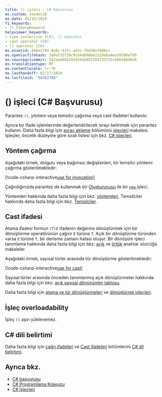 ```yaml
---
title: () işleci - C# başvurusu
ms.custom: seodec18
ms.date: 01/15/2019
f1_keywords:
- ()_CSharpKeyword
helpviewer_keywords:
- type conversion [C#], () operator
- cast operator [C#]
- () operator [C#]
ms.assetid: 846e1f94-8a8c-42fc-a42c-fbd38e70d8cc
ms.openlocfilehash: 3a0af33739c9cb4d090842219eba4ece9700ef89
ms.sourcegitcommit: 542aa405b295955eb055765f33723cb8b588d0d0
ms.translationtype: MT
ms.contentlocale: tr-TR
ms.lasthandoff: 01/17/2019
ms.locfileid: "54362788"
---
```

# <a name="-operator-c-reference"></a>() işleci (C# Başvurusu)

Parantez `()`, yöntem veya temsilci çağırma veya cast ifadeleri kullanılır.

Ayrıca bir ifade işlemlerinde değerlendirilecek sırayı belirtmek için parantez kullanın. Daha fazla bilgi için [ayraç ekleme](../../programming-guide/statements-expressions-operators/operators.md#adding-parentheses) bölümünü [işleçleri](../../programming-guide/statements-expressions-operators/operators.md) makalesi. İşleçler, öncelik düzeyine göre sıralı listesi için bkz. [ C# işleçleri](index.md).

## <a name="method-invocation"></a>Yöntem çağırma

Aşağıdaki örnek, dolgulu veya bağımsız değişkenleri, bir temsilci yöntemi çağırma gösterilmektedir:

[!code-csharp-interactive[use for invocation](~/samples/snippets/csharp/language-reference/operators/InvocationOperatorExamples.cs#Invocation)]

Çağırdığınızda parantez de kullanmak bir [Oluşturucusu](../../programming-guide/classes-and-structs/constructors.md) ile bir [ `new` ](../keywords/new-operator.md) işleci.

Yöntemleri hakkında daha fazla bilgi için bkz. [yöntemleri](../../programming-guide/classes-and-structs/methods.md). Temsilciler hakkında daha fazla bilgi için bkz. [Temsilciler](../../programming-guide/delegates/index.md).

## <a name="cast-expression"></a>Cast ifadesi

Atama ifadesi formun `(T)E` ifadenin değerine dönüştürmek için bir dönüştürme operatörünün çağırır `E` türüne `T`. Açık bir dönüştürme türünden varsa `E` türüne `T`, bir derleme zamanı hatası oluşur. Bir dönüşüm işleci tanımlama hakkında daha fazla bilgi için bkz: [açık](../keywords/explicit.md) ve [örtük](../keywords/implicit.md) anahtar sözcüğü makaleler.

Aşağıdaki örnek, sayısal türler arasında tür dönüştürme gösterilmektedir:

[!code-csharp-interactive[use for cast](~/samples/snippets/csharp/language-reference/operators/InvocationOperatorExamples.cs#Cast)]

Sayısal türler arasında önceden tanımlanmış açık dönüştürmeler hakkında daha fazla bilgi için bkz: [açık sayısal dönüşümler tablosu](../keywords/explicit-numeric-conversions-table.md).

Daha fazla bilgi için [atama ve tür dönüştürmeleri](../../programming-guide/types/casting-and-type-conversions.md) ve [dönüştürme işleçleri](../../programming-guide/statements-expressions-operators/conversion-operators.md).

## <a name="operator-overloadability"></a>İşleç overloadability

İşleç `()` aşırı yüklenemez.

## <a name="c-language-specification"></a>C# dili belirtimi

Daha fazla bilgi için [çağrı ifadeleri](~/_csharplang/spec/expressions.md#invocation-expressions) ve [Cast ifadeleri](~/_csharplang/spec/expressions.md#cast-expressions) bölümlerini [ C# dil belirtimi](../language-specification/index.md).

## <a name="see-also"></a>Ayrıca bkz.

- [C# başvurusu](../index.md)
- [C# Programlama Kılavuzu](../../programming-guide/index.md)
- [C# İşleçleri](index.md)